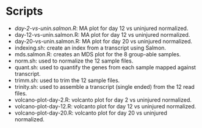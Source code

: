 # Scripts

  + *day-2-vs-unin.salmon.R*: MA plot for day 12 vs uninjured normalized.
  + day-12-vs-unin.salmon.R: MA plot for day 12 vs uninjured normalized.
  + day-20-vs-unin.salmon.R: MA plot for day 20 vs uninjured normalized.
  + indexing.sh: create an index from a transcript using Salmon.
  + mds.salmon.R: creates an MDS plot for the 8 group-able samples.
  + norm.sh: used to normalize the 12 sample files.
  + quant.sh: used to quantify the genes from each sample mapped against transcript.
  + trimm.sh: used to trim the 12 sample files.
  + trinity.sh: used to assemble a transcript (single ended) from the 12 read files.
  + volcano-plot-day-2.R: volcanto plot for day 2 vs uninjured normalized.
  + volcano-plot-day-12.R: volcanto plot for day 12 vs uninjured normalized.
  + volcano-plot-day-20.R: volcanto plot for day 20 vs uninjured normalized.

